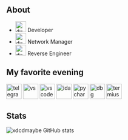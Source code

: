 ## About
- <img src="https://github.com/user-attachments/assets/737a8353-b92d-4ff8-8175-fc79c2985561" alt="duck1" height="28" style="max-width: 100%;"> Developer
- <img src="https://github.com/user-attachments/assets/1e275fff-007e-466c-9b5d-999bdd7b52cc" alt="duck2" height="28" style="max-width: 100%;"> Network Manager
- <img src="https://github.com/user-attachments/assets/bb2f44d6-f73e-4b98-9a70-ad8b0570d1c2" alt="duck3" height="28" style="max-width: 100%;"> Reverse Engineer

## My favorite evening
<img src="https://upload.wikimedia.org/wikipedia/commons/thumb/8/82/Telegram_logo.svg/1200px-Telegram_logo.svg.png" alt="telegram" height="40" style="max-width: 100%;"> <img src="https://upload.wikimedia.org/wikipedia/commons/thumb/2/2c/Visual_Studio_Icon_2022.svg/640px-Visual_Studio_Icon_2022.svg.png" alt="vs" height="40" style="max-width: 100%;"> <img src="https://camo.githubusercontent.com/62a21ed081e3b5fc4b7e43b4b0dd59e08cfe7b184b635af6400f46b3542f6af2/68747470733a2f2f75706c6f61642e77696b696d656469612e6f72672f77696b6970656469612f636f6d6d6f6e732f7468756d622f322f32642f56697375616c5f53747564696f5f436f64655f312e31385f69636f6e2e7376672f3132303070782d56697375616c5f53747564696f5f436f64655f312e31385f69636f6e2e7376672e706e67" alt="vscode" height="40" data-canonical-src="https://upload.wikimedia.org/wikipedia/commons/thumb/2/2d/Visual_Studio_Code_1.18_icon.svg/1200px-Visual_Studio_Code_1.18_icon.svg.png" style="max-width: 100%;"> <img src="https://static.miraheze.org/zenithwiki/0/0d/IDAIcon.png" alt="ida" height="40" style="max-width: 100%;"> <img src="https://upload.wikimedia.org/wikipedia/commons/thumb/1/1d/PyCharm_Icon.svg/1024px-PyCharm_Icon.svg.png" alt="pycharm" height="40" style="max-width: 100%;"> <img src="https://avatars.githubusercontent.com/u/7937360?v=4" alt="dbg" height="40" style="max-width: 100%;"> <img src="https://habrastorage.org/getpro/moikrug/uploads/company/100/007/010/2/logo/medium_28776ad76bb00b2b15ef89a2a68eb197.png" alt="termius" height="40" style="max-width: 100%;">
## Stats
![xdcdmaybe GitHub stats](https://github-readme-stats.vercel.app/api?username=xdcdmaybe&theme=radical)
